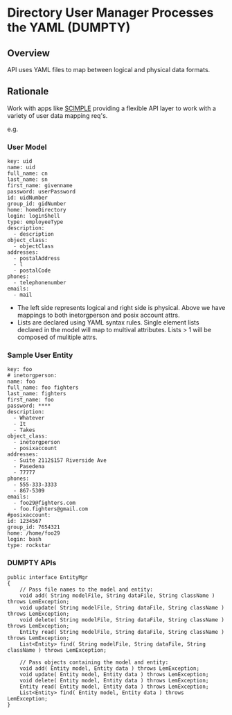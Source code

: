 # Directory User Manager Processes the YAML (DUMPTY)

## Overview

API uses YAML files to map between logical and physical data formats.


## Rationale

Work with apps like [SCIMPLE](https://directory.apache.org/scimple/) providing a flexible API layer to work with a variety of user data mapping req's. 

e.g.

### User Model

```
key: uid
name: uid
full_name: cn
last_name: sn
first_name: givenname
password: userPassword
id: uidNumber
group_id: gidNumber
home: homeDirectory  
login: loginShell
type: employeeType    
description: 
  - description
object_class: 
  - objectClass
addresses:
  - postalAddress
  - l
  - postalCode  
phones:
  - telephonenumber
emails:
  - mail
```

- The left side represents logical and right side is physical. Above we have mappings to both inetorgperson and posix account attrs.
- Lists are declared using YAML syntax rules. Single element lists declared in the model will map to multival attributes. Lists > 1 will be composed of mulitiple attrs.

### Sample User Entity

```
key: foo
# inetorgperson:  
name: foo
full_name: foo fighters
last_name: fighters
first_name: foo
password: ****
description: 
  - Whatever
  - It
  - Takes      
object_class:
  - inetorgperson
  - posixaccount
addresses:
  - Suite 2112$157 Riverside Ave
  - Pasedena
  - 77777
phones: 
  - 555-333-3333
  - 867-5309
emails:
  - foo29@fighters.com
  - foo.fighters@gmail.com
#posixaccount:
id: 1234567
group_id: 7654321
home: /home/foo29
login: bash
type: rockstar    
```

### DUMPTY APIs

```
public interface EntityMgr 
{
    // Pass file names to the model and entity:
    void add( String modelFile, String dataFile, String className ) throws LemException;
    void update( String modelFile, String dataFile, String className ) throws LemException;
    void delete( String modelFile, String dataFile, String className ) throws LemException;
    Entity read( String modelFile, String dataFile, String className ) throws LemException;
    List<Entity> find( String modelFile, String dataFile, String className ) throws LemException;
    
    // Pass objects containing the model and entity:
    void add( Entity model, Entity data ) throws LemException;
    void update( Entity model, Entity data ) throws LemException;
    void delete( Entity model, Entity data ) throws LemException;
    Entity read( Entity model, Entity data ) throws LemException;
    List<Entity> find( Entity model, Entity data ) throws LemException;    
}
```
